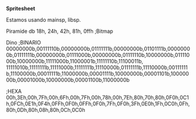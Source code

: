 **Spritesheet**

Estamos usando mainsp, libsp.


Piramide  db 18h, 24h, 42h, 81h, 0ffh  ;Bitmap

Dino ;BINARIO       00000000b,00111110b,00000000b,01111111b,00000000b,01101111b,00000000b,01111111b,00000000b,01111000b,00000000b,01111110b,10000000b,01111000b,10000000b,11111000b,11000001b,11111110b,11100011b,
11111010b,11111111b,11111000b,11111111b,11110000b,01111111b,11110000b,00111111b,11100000b,00011111b,11000000b,00001111b,10000000b,00001101b,10000000b,00001000b,10000000b,00001100b,11000000b 

;HEXA         00h,3Eh,00h,7Fh,00h,6Fh,00h,7Fh,00h,78h,00h,7Eh,80h,70h,80h,0F0h,0C1h,0FCh,0E1h,0F4h,0FFh,0F0h,0FFh,0F0h,7Fh,0F0h,3Fh,0E0h,1Fh,0C0h,0Fh,80h,0Dh,80h,08h,80h,0Ch,0C0h
